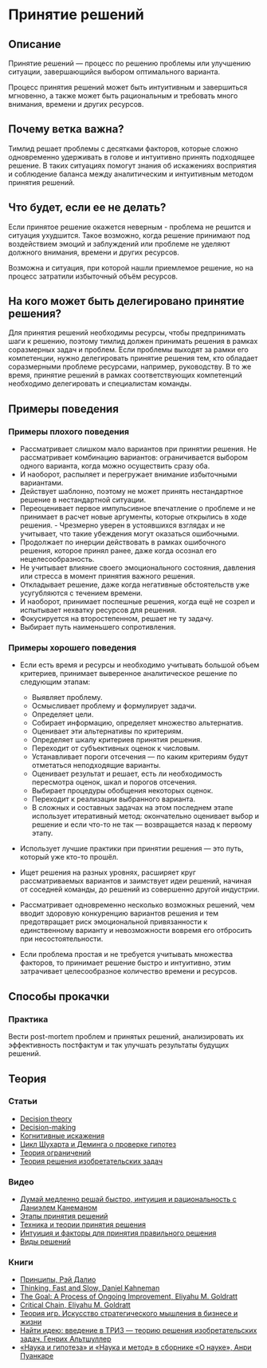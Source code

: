 # Принятие решений
## Описание
Принятие решений — процесс по решению проблемы или улучшению ситуации, завершающийся выбором оптимального варианта.

Процесс принятия решений может быть интуитивным и завершиться мгновенно, а также может быть рациональным и требовать много внимания, времени и других ресурсов.

## Почему ветка важна?
Тимлид решает проблемы с десятками факторов, которые сложно одновременно удерживать в голове и интуитивно принять подходящее решение. В таких ситуациях помогут знания об искажениях восприятия и соблюдение баланса между аналитическим и интуитивным методом принятия решений.

## Что будет, если ее не делать?
Если принятое решение окажется неверным - проблема не решится и ситуация ухудшится. Такое возможно, когда решение принимают под воздействием эмоций и заблуждений или проблеме не уделяют должного внимания, времени и других ресурсов.

Возможна и ситуация, при которой нашли приемлемое решение, но на процесс затратили избыточный объём ресурсов.

## На кого может быть делегировано принятие решения?
Для принятия решений необходимы ресурсы, чтобы предпринимать шаги к решению, поэтому тимлид должен принимать решения в рамках соразмерных задач и проблем.
Если проблемы выходят за рамки его компетенции, нужно делегировать принятие решения тем, кто обладает соразмерными проблеме ресурсами, например, руководству.
В то же время, принятие решений в рамках соответствующих компетенций необходимо делегировать и специалистам команды.

## Примеры поведения
### Примеры плохого поведения
- Рассматривает слишком мало вариантов при принятии решения. Не рассматривает комбинацию вариантов: ограничивается выбором одного варианта, когда можно осуществить сразу оба.
- И наоборот, распыляет и перегружает внимание избыточными вариантами.
- Действует шаблонно, поэтому не может принять нестандартное решение в нестандартной ситуации.
- Переоценивает первое импульсивное впечатление о проблеме и не принимает в расчет новые аргументы, которые открылись в ходе решения.
- Чрезмерно уверен в устоявшихся взглядах и не учитывает, что такие убеждения могут оказаться ошибочными.
- Продолжает по инерции действовать в рамках ошибочного решения, которое принял ранее, даже когда осознал его нецелесообразность.
- Не учитывает влияние своего эмоционального состояния, давления или стресса в момент принятия важного решения.
- Откладывает решение, даже когда негативные обстоятельств уже усугубляются с течением времени.
- И наоборот, принимает поспешные решения, когда ещё не созрел и испытывает нехватку ресурсов для решения.
- Фокусируется на второстепенном, решает не ту задачу.
- Выбирает путь наименьшего сопротивления.

### Примеры хорошего поведения
- Если есть время и ресурсы и необходимо учитывать большой объем критериев, принимает выверенное аналитическое решение по следующим этапам:
  - Выявляет проблему.
  - Осмысливает проблему и формулирует задачи.
  - Определяет цели.
  - Собирает информацию, определяет множество альтернатив.
  - Оценивает эти альтернативы по критериям.
  - Определяет шкалу критериев принятия решения.
  - Переходит от субъективных оценок к числовым.
  - Устанавливает пороги отсечения — по каким критериям будут отметаться неподходящие варианты.
  - Оценивает результат и решает, есть ли необходимость пересмотра оценок, шкал и порогов отсечения.
  - Выбирает процедуры обобщения некоторых оценок.
  - Переходит к реализации выбранного варианта.
  - В сложных и составных задачах на этом последнем этапе использует итеративный метод: окончательно оценивает выбор и решение и если что-то не так — возвращается назад к первому этапу.

- Использует лучшие практики при принятии решения — это путь, который уже кто-то прошёл.
- Ищет решения на разных уровнях, расширяет круг рассматриваемых вариантов и заимствует идеи решений, начиная от соседней команды, до решений из совершенно другой индустрии.
- Рассматривает одновременно несколько возможных решений, чем вводит здоровую конкуренцию вариантов решения и тем предотвращает риск эмоциональной привязанности к единственному варианту и невозможности вовремя его отбросить при несостоятельности.

- Если проблема простая и не требуется учитывать множества факторов, то принимает решение быстро и интуитивно, этим затрачивает целесообразное количество времени и ресурсов.

## Способы прокачки
### Практика
Вести post-mortem проблем и принятых решений, анализировать их эффективность постфактум и так улучшать результаты будущих решений.

## Теория
### Статьи
- [Decision theory](https://en.wikipedia.org/wiki/Decision_theory)
- [Decision-making](https://en.wikipedia.org/wiki/Decision-making)
- [Когнитивные искажения](https://en.wikipedia.org/wiki/List_of_cognitive_biases)
- [Цикл Шухарта и Деминга о проверке гипотез](https://en.wikipedia.org/wiki/PDCA)
- [Теория ограничений](https://en.wikipedia.org/wiki/Theory_of_constraints)
- [Теория решения изобретательских задач](https://ru.wikipedia.org/wiki/Теория_решения_изобретательских_задач)

### Видео
- [Думай медленно решай быстро, интуиция и рациональность с Даниэлем Канеманом](https://youtu.be/ppK8dPnkU8g)
- [Этапы принятия решений](https://youtu.be/grwaJ8w17iI)
- [Техника и теории принятия решения](https://youtu.be/9j2OYodj4TM)
- [Интуиция и факторы для принятия правильного решения](https://youtu.be/yNx5PuXofz4)
- [Виды решений](https://youtu.be/3K7dLuXqMng)

### Книги
- [Принципы, Рэй Далио](https://www.amazon.com/dp/B07H4N4S5F/ref=cm_sw_em_r_mt_dp_U_waVOEb7FQ1RS3)
- [Thinking, Fast and Slow, Daniel Kahneman](https://www.amazon.com/Thinking-Fast-Slow-Daniel-Kahneman/dp/0374533555/ref=sr_1_1?ie=UTF8&qid=1471970781&sr=8-1&keywords=kahneman)
- [The Goal: A Process of Ongoing Improvement, Eliyahu M. Goldratt](https://www.amazon.com/Goal-Process-Ongoing-Improvement-Anniversary/dp/B00IFGGDA2/ref=sr_1_1?dchild=1&keywords=The+Goal&qid=1586116406&s=audible&sr=1-1)
- [Critical Chain, Eliyahu M. Goldratt](https://www.amazon.com/Critical-Chain-Project-Management-Constraints/dp/B00IGFKKIS/ref=sr_1_1?dchild=1&keywords=Eliyahu+M.+Goldratt.+Critical+Chain&qid=1586116883&s=audible&sr=1-1)
- [Теория игр. Искусство стратегического мышления в бизнесе и жизни](https://www.ozon.ru/context/detail/id/30920757/)
- [Найти идею: введение в ТРИЗ — теорию решения изобретательских задач, Генрих Альтшуллер](https://www.alpinabook.ru/authors/10980/)
- [«Наука и гипотеза» и «Наука и метод» в сборнике «О науке», Анри Пуанкаре](https://www.ozon.ru/context/detail/id/2134411/)
